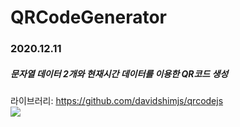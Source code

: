 # QRCodeGenerator
<h3>2020.12.11</h3>

<h5>문자열 데이터 2개와 현재시간 데이터를 이용한 QR코드 생성</h5>

라이브러리: https://github.com/davidshimjs/qrcodejs
<br>
<img src="https://user-images.githubusercontent.com/56987664/102567354-b66a9b00-4124-11eb-84a5-835a92e90ef9.png">

